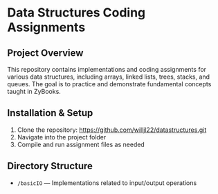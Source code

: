 # Data Structures Coding Assignments

## Project Overview

This repository contains implementations and coding assignments for various data structures, including arrays, linked lists, trees, stacks, and queues. 
The goal is to practice and demonstrate fundamental concepts taught in ZyBooks.

## Installation & Setup

1. Clone the repository: https://github.com/willjl22/datastructures.git
2. Navigate into the project folder
3. Compile and run assignment files as needed

## Directory Structure

- `/basicIO` — Implementations related to input/output operations
